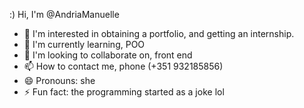   :)    Hi, I'm @AndriaManuelle
- 👀 I'm interested in obtaining a portfolio, and getting an internship.
- 🌱 I'm currently learning, POO
- 💞️ I'm looking to collaborate on, front end
- 📫 How to contact me, phone (+351 932185856)
- 😄 Pronouns: she
- ⚡ Fun fact: the programming started as a joke lol  

<!---
AndriaManuelle/AndriaManuelle is a ✨ special ✨ repository because its `README.md` (this file) appears on your GitHub profile.
You can click the Preview link to take a look at your changes.
--->
